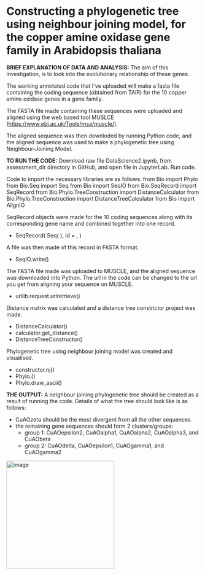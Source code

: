 # Constructing a phylogenetic tree using neighbour joining model, for the copper amine oxidase gene family in Arabidopsis thaliana
 
**BRIEF EXPLANATION OF DATA AND ANALYSIS:**
The aim of this investigation, is to look into the evolutionary relationship of these genes.

The working annotated code that I've uploaded will make a fasta file
containing the coding sequence (obtained from TAIR)
for the 10 copper amine oxidase genes in a gene family.

The FASTA file made containing these sequences were uploaded
and aligned using the web based tool MUSLCE (https://www.ebi.ac.uk/Tools/msa/muscle/). 

The aligned sequence was then downloded by running Python code, 
and the aligned sequence was used to make a phylogenetic tree using Neighbour-Joining Model.


**TO RUN THE CODE:**
Download raw file DataScience2.ipynb, from assessment_dir directory in GitHub, and open file in JupyterLab.
Run code.

Code to import the necessary libraries are as follows:
from Bio import Phylo
from Bio.Seq import Seq 
from Bio import SeqIO
from Bio.SeqRecord import SeqRecord
from Bio.Phylo.TreeConstruction import DistanceCalculator
from Bio.Phylo.TreeConstruction import DistanceTreeCalculator
from Bio import AlignIO 

SeqRecord objects were made for the 10 coding sequences
along with its corresponding gene name and combined together into one record.
 - SeqRecord(
   Seq(
   ),
   id = , 
)

A file was then made of this record in FASTA format. 
 - SeqIO.write()

The FASTA file made was uploaded to MUSCLE, and the aligned sequence was downloaded into Python.
The url in the code can be changed to the url you get from aligning your sequence on MUSCLE. 
 - urllib.request.urlretrieve()


Distance matrix was calculated and a distance tree constrictor project was made.
 - DistanceCalculator()
 - calculator.get_distance()
 - DistanceTreeConstructor()

Phylogenetic tree using neighbour joining model was created and visualised.
 - constructor.nj()
 - Phylo.()
 - Phylo.draw_ascii()


**THE OUTPUT:**
A neighbour joining phylogenetic tree should be created as a result of running the code.
Details of what the tree should look like is as follows:
- CuAOzeta should be the most divergent from all the other sequences 
- the remaining gene sequences should form 2 clusters/groups:
   - group 1: CuAOepsilon2, CuAOalpha1, CuAOalpha2, CuAOalpha3, and CuAObeta
   - group 2: CuAOdelta, CuAOepsilon1, CuAOgamma1, and CuAOgamma2

<img width="281" alt="image" src="https://github.com/KerstinLieu/assessment_dir/assets/153204691/0128df47-4c10-4858-957d-fc705617ddff">

